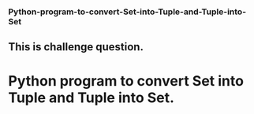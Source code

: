 ### Python-program-to-convert-Set-into-Tuple-and-Tuple-into-Set
## This is challenge question.
# Python program to convert Set into Tuple and Tuple into Set.
